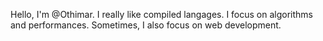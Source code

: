 Hello, I'm @Othimar. I really like compiled langages. I focus on algorithms and performances.
Sometimes, I also focus on web development.
<!---
othimar/othimar is a ✨ special ✨ repository because its `README.md` (this file) appears on your GitHub profile.
You can click the Preview link to take a look at your changes.
--->
